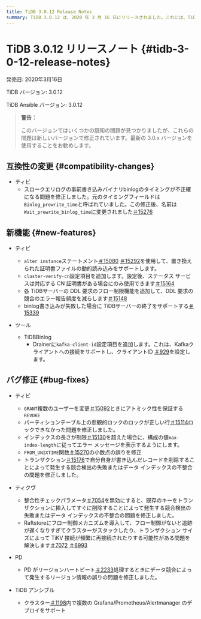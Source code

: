 ```yaml
---
title: TiDB 3.0.12 Release Notes
summary: TiDB 3.0.12 は、2020 年 3 月 16 日にリリースされました。これには、TiDB、TiKV、PD、TiDB Ansible の互換性の変更、新機能、バグ修正、および改善が含まれています。新しいバージョンではいくつかの既知の問題が修正されているため、最新の 3.0.x バージョンを使用することをお勧めします。新機能には、置き換えられた証明書ファイルの動的読み込み、DDL 要求のフロー制限、およびbinlog書き込みが失敗した場合に TiDBサーバーを終了するためのサポートが含まれます。バグ修正では、ロック、エラー メッセージの表示、小数点の精度、およびデータ インデックスの不整合に関する問題に対処しています。さらに、TiKV のフロー制御メカニズムと PD のリージョン情報処理が改善されました。
---
```


# TiDB 3.0.12 リリースノート {#tidb-3-0-12-release-notes}

発売日: 2020年3月16日

TiDB バージョン: 3.0.12

TiDB Ansible バージョン: 3.0.12

> **警告：**
>
> このバージョンではいくつかの既知の問題が見つかりましたが、これらの問題は新しいバージョンで修正されています。最新の 3.0.x バージョンを使用することをお勧めします。

## 互換性の変更 {#compatibility-changes}

-   ティビ
    -   スロークエリログの事前書き込みバイナリbinlogのタイミングが不正確になる問題を修正しました。元のタイミングフィールドは`Binlog_prewrite_time`と呼ばれていました。この修正後、名前は`Wait_prewrite_binlog_time`に変更されました[＃15276](https://github.com/pingcap/tidb/pull/15276)

## 新機能 {#new-features}

-   ティビ
    -   `alter instance`ステートメント[＃15080](https://github.com/pingcap/tidb/pull/15080) [＃15292](https://github.com/pingcap/tidb/pull/15292)を使用して、置き換えられた証明書ファイルの動的読み込みをサポートします。
    -   `cluster-verify-cn`設定項目を追加します。設定後、ステータス サービスは対応する CN 証明書がある場合にのみ使用できます[＃15164](https://github.com/pingcap/tidb/pull/15164)
    -   各 TiDBサーバーの DDL 要求のフロー制限機能を追加して、DDL 要求の競合のエラー報告頻度を減らします[＃15148](https://github.com/pingcap/tidb/pull/15148)
    -   binlog書き込みが失敗した場合に TiDBサーバーの終了をサポートする[＃15339](https://github.com/pingcap/tidb/pull/15339)

-   ツール
    -   TiDBBinlog
        -   Drainerに`kafka-client-id`設定項目を追加します。これは、Kafkaクライアントへの接続をサポートし、クライアントID [＃929](https://github.com/pingcap/tidb-binlog/pull/929)を設定します。

## バグ修正 {#bug-fixes}

-   ティビ
    -   `GRANT`複数のユーザーを変更[＃15092](https://github.com/pingcap/tidb/pull/15092)ときにアトミック性を保証する`REVOKE`
    -   パーティションテーブル上の悲観的ロックのロックが正しい行[＃15114](https://github.com/pingcap/tidb/pull/15114)ロックできなかった問題を修正しました。
    -   インデックスの長さが制限[＃15130](https://github.com/pingcap/tidb/pull/15130)を超えた場合に、構成の値`max-index-length`に従ってエラー メッセージを表示するようにします。
    -   `FROM_UNIXTIME`関数[＃15270](https://github.com/pingcap/tidb/pull/15270)の小数点の誤りを修正
    -   トランザクション[＃15176](https://github.com/pingcap/tidb/pull/15176)で自分自身が書き込んだレコードを削除することによって発生する競合検出の失敗またはデータ インデックスの不整合の問題を修正しました。

-   ティクヴ
    -   整合性チェックパラメータ[＃7054](https://github.com/tikv/tikv/pull/7054)を無効にすると、既存のキーをトランザクションに挿入してすぐに削除することによって発生する競合検出の失敗またはデータ インデックスの不整合の問題を修正しました。
    -   Raftstoreにフロー制御メカニズムを導入して、フロー制御がないと追跡が遅くなりすぎてクラスターがスタックしたり、トランザクション サイズによって TiKV 接続が頻繁に再接続されたりする可能性がある問題を解決します[＃7072](https://github.com/tikv/tikv/pull/7072) [＃6993](https://github.com/tikv/tikv/pull/6993)

-   PD
    -   PD がリージョンハートビート[＃2233](https://github.com/pingcap/pd/pull/2233)処理するときにデータ競合によって発生するリージョン情報の誤りの問題を修正しました。

-   TiDB アンシブル
    -   クラスター[＃1198](https://github.com/pingcap/tidb-ansible/pull/1198)内で複数の Grafana/Prometheus/Alertmanager のデプロイをサポート
